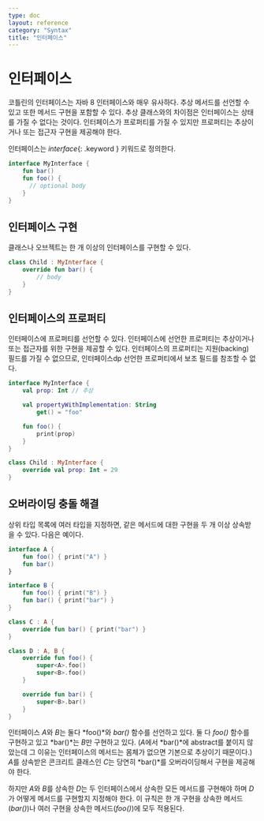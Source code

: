 ```yaml
---
type: doc
layout: reference
category: "Syntax"
title: "인터페이스"
---
```


# 인터페이스

코틀린의 인터페이스는 자바 8 인터페이스와 매우 유사하다.
추상 메서드를 선언할 수 있고 또한 메서드 구현을 포함할 수 있다.
추상 클래스와의 차이점은 인터페이스는 상태를 가질 수 없다는 것이다.
인터페이스가 프로퍼티를 가질 수 있지만
프로퍼티는 추상이거나 또는 접근자 구현을 제공해야 한다.

인터페이스는 *interface*{: .keyword } 키워드로 정의한다.

``` kotlin
interface MyInterface {
    fun bar()
    fun foo() {
      // optional body
    }
}
```

## 인터페이스 구현

클래스나 오브젝트는 한 개 이상의 인터페이스를 구현할 수 있다.

``` kotlin
class Child : MyInterface {
    override fun bar() {
        // body
    }
}
```

## 인터페이스의 프로퍼티

인터페이스에 프로퍼티를 선언할 수 있다. 인터페이스에 선언한 프로퍼티는 추상이거나
또는 접근자를 위한 구현을 제공할 수 있다.
인터페이스의 프로퍼티는 지원(backing) 필드를 가질 수 없으므로,
인터페이스dp 선언한 프로퍼티에서 보조 필드를 참조할 수 없다.

``` kotlin
interface MyInterface {
    val prop: Int // 추상

    val propertyWithImplementation: String
        get() = "foo"

    fun foo() {
        print(prop)
    }
}

class Child : MyInterface {
    override val prop: Int = 29
}
```

## 오버라이딩 충돌 해결

상위 타입 목록에 여러 타입을 지정하면, 같은 메서드에 대한 구현을 두 개 이상 상속받을 수 있다.
다음은 예이다.

``` kotlin
interface A {
    fun foo() { print("A") }
    fun bar()
}

interface B {
    fun foo() { print("B") }
    fun bar() { print("bar") }
}

class C : A {
    override fun bar() { print("bar") }
}

class D : A, B {
    override fun foo() {
        super<A>.foo()
        super<B>.foo()
    }

    override fun bar() {
        super<B>.bar()
    }
}
```

인터페이스 *A*와 *B*는 둘다 *foo()*와 *bar()* 함수를 선언하고 있다.
둘 다 *foo()* 함수를 구현하고 있고 *bar()*는 *B*만 구현하고 있다.
(*A*에서 *bar()*에 abstract를 붙이지 않았는데 그 이유는 인터페이스의 메서드는 몸체가 없으면 기본으로 추상이기 때문이다.)
*A*를 상속받은 콘크리트 클래스인 *C*는 당연히 *bar()*를 오버라이딩해서 구현을 제공해야 한다.

하지만 *A*와 *B*를 상속한 *D*는 두 인터페이스에서 상속한 모든 메서드를 구현해야 하며
*D*가 어떻게 메서드를 구현할지 지정해야 한다.
이 규칙은 한 개 구현을 상속한 메서드(*bar()*)나 여러 구현을 상속한 메서드(*foo()*)에
모두 적용된다.
